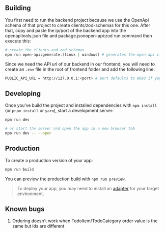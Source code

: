 ## Building

You first need to run the backend project because we use the OpenApi schema of that project to create clients/zod-schemas for this one.
After that, copy and paste the ip/port of the backend app into the openapitools.json file and package.jsonopen-api:zod run command
then execute this:

```bash
# create the clients and zod schemas
npm run open-api:generate:[linux | windows] # generates the open-api clients and zod schemas from localhost:<port>/openapi.json (port defaults to 8080 if you have followed the steps in backend/README.md file)
```
Since we need the API url of our backend in our frontend, you will need to create an `.env` file in the root of frontend folder and add the following line:

```bash
PUBLIC_API_URL = http://127.0.0.1:<port> # port defaults to 8080 if you have followed the steps in backend/README.md file
```

## Developing

Once you've build the project and installed dependencies with `npm install` (or `pnpm install` or `yarn`), start a development server:

```bash
npm run dev

# or start the server and open the app in a new browser tab
npm run dev -- --open
```

## Production

To create a production version of your app:

```bash
npm run build
```

You can preview the production build with `npm run preview`.

> To deploy your app, you may need to install an [adapter](https://kit.svelte.dev/docs/adapters) for your target environment.

## Known bugs
1. Ordering doesn't work when TodoItem/TodoCategory order value is the same but ids are different
